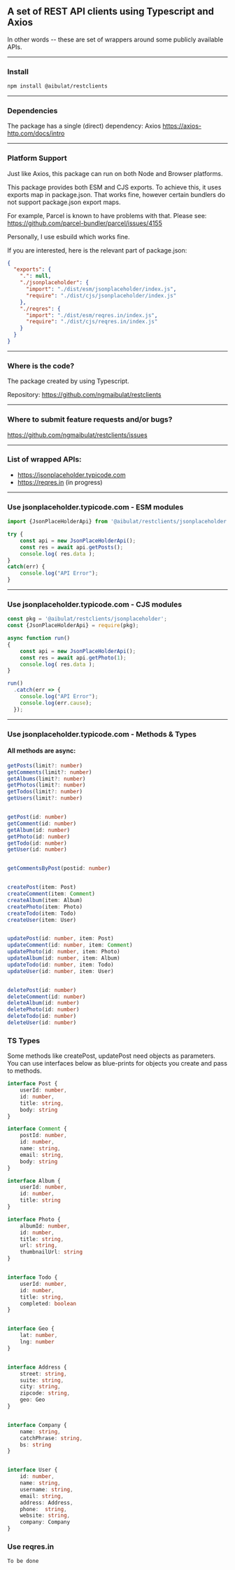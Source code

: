 ## A set of REST API clients using Typescript and Axios

In other words -- these are set of wrappers around some publicly available APIs.

---

###  Install

```sh
npm install @aibulat/restclients
```

---

### Dependencies

The package has a single (direct) dependency: Axios
https://axios-http.com/docs/intro

---

### Platform Support

Just like Axios, this package can run on both Node and Browser platforms.

This package provides both ESM and CJS exports. To achieve this, it uses exports map in package.json. That works fine, however certain bundlers do not support package.json export maps.

For example, Parcel is known to have problems with that.
Please see: https://github.com/parcel-bundler/parcel/issues/4155

Personally, I use esbuild which works fine.

If you are interested, here is the relevant part of package.json:

```json
{
  "exports": {
    ".": null,
    "./jsonplaceholder": {
      "import": "./dist/esm/jsonplaceholder/index.js",
      "require": "./dist/cjs/jsonplaceholder/index.js"
    },
    "./reqres": {
      "import": "./dist/esm/reqres.in/index.js",
      "require": "./dist/cjs/reqres.in/index.js"
    }
  }
}
```

---

### Where is the code?

The package created by using Typescript.

Repository: https://github.com/ngmaibulat/restclients

---

### Where to submit feature requests and/or bugs?


https://github.com/ngmaibulat/restclients/issues

---

### List of wrapped APIs:

- https://jsonplaceholder.typicode.com
- https://reqres.in (in progress)

---

### Use jsonplaceholder.typicode.com - ESM modules

```js
import {JsonPlaceHolderApi} from '@aibulat/restclients/jsonplaceholder';

try {
    const api = new JsonPlaceHolderApi();
    const res = await api.getPosts();
    console.log( res.data );
}
catch(err) {
    console.log("API Error");
}
```

---

### Use jsonplaceholder.typicode.com - CJS modules

```js
const pkg = '@aibulat/restclients/jsonplaceholder';
const {JsonPlaceHolderApi} = require(pkg);

async function run()
{
    const api = new JsonPlaceHolderApi();
    const res = await api.getPhoto(1);
    console.log( res.data );    
}

run()
  .catch(err => {
    console.log("API Error");
    console.log(err.cause);
  });

```

---

### Use jsonplaceholder.typicode.com - Methods & Types

#### All methods are async:

```ts
getPosts(limit?: number)
getComments(limit?: number)
getAlbums(limit?: number)
getPhotos(limit?: number)
getTodos(limit?: number)
getUsers(limit?: number)


getPost(id: number)
getComment(id: number)
getAlbum(id: number)
getPhoto(id: number)
getTodo(id: number)
getUser(id: number)


getCommentsByPost(postid: number)


createPost(item: Post)
createComment(item: Comment)
createAlbum(item: Album)
createPhoto(item: Photo)
createTodo(item: Todo)
createUser(item: User)


updatePost(id: number, item: Post)
updateComment(id: number, item: Comment)
updatePhoto(id: number, item: Photo)
updateAlbum(id: number, item: Album)
updateTodo(id: number, item: Todo)
updateUser(id: number, item: User)


deletePost(id: number)
deleteComment(id: number)
deleteAlbum(id: number)
deletePhoto(id: number)
deleteTodo(id: number)
deleteUser(id: number)
```

### TS Types

Some methods like createPost, updatePost need objects as parameters.
You can use interfaces below as blue-prints for objects you create and pass to methods.

```ts
interface Post {
    userId: number,
    id: number,
    title: string,
    body: string
}

interface Comment {
    postId: number,
    id: number,
    name: string,
    email: string,
    body: string
}

interface Album {
    userId: number,
    id: number,
    title: string
}

interface Photo {
    albumId: number,
    id: number,
    title: string,
    url: string,
    thumbnailUrl: string
}


interface Todo {
    userId: number,
    id: number,
    title: string,
    completed: boolean
}


interface Geo {
    lat: number,
    lng: number
}


interface Address {
    street: string,
    suite: string,
    city: string,
    zipcode: string,
    geo: Geo
}


interface Company {
    name: string,
    catchPhrase: string,
    bs: string
}


interface User {
    id: number,
    name: string,
    username: string,
    email: string,
    address: Address,
    phone:  string,
    website: string,
    company: Company
}
```

### Use reqres.in

```
To be done
```
